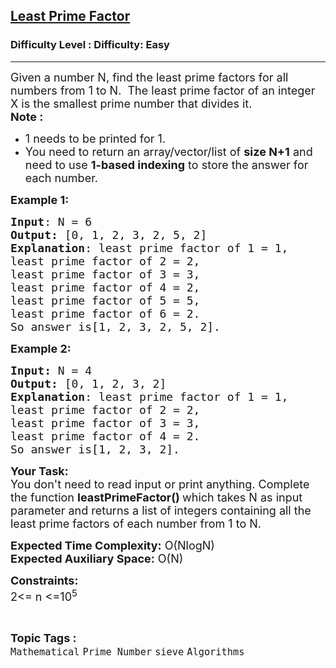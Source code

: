 <h2><a href="https://www.geeksforgeeks.org/problems/least-prime-factor5216/1">Least Prime Factor</a></h2><h3>Difficulty Level : Difficulty: Easy</h3><hr><div class="problems_problem_content__Xm_eO"><p><span style="font-size: 18px;">Given a number N, find the least prime factors for all numbers from 1 to N.&nbsp; The least prime factor of an integer X is the smallest prime number that divides it.<br><strong>Note : </strong></span></p>
<ul>
<li><span style="font-size: 18px;">1 needs to be printed for 1.</span></li>
<li><span style="font-size: 18px;">You need to return an array/vector/list of <strong>size N+1</strong>&nbsp;and need to use <strong>1-based indexing</strong> to store the answer for each number.</span></li>
</ul>
<p><span style="font-size: 18px;"><strong>Example 1:</strong></span></p>
<pre><span style="font-size: 18px;"><strong>Input</strong>: N = 6
<strong>Output:</strong> [0, 1, 2, 3, 2, 5, 2]&nbsp;
<strong>Explanation</strong>: least prime factor of 1 = 1,
least prime factor of 2 = 2,
least prime factor of 3 = 3,
least prime factor of 4 = 2,
least prime factor of 5 = 5,
least prime factor of 6 = 2.
So answer is[1, 2, 3, 2, 5, 2]. </span>
</pre>
<p><span style="font-size: 18px;"><strong>Example 2:</strong></span></p>
<pre><span style="font-size: 18px;"><strong>Input: </strong>N = 4
<strong>Output:&nbsp;</strong>[0, 1, 2, 3, 2]
<strong>Explanation</strong>: least prime factor of 1 = 1,
least prime factor of 2 = 2,
least prime factor of 3 = 3,
least prime factor of 4 = 2.
So answer is[1, 2, 3, 2]. 
</span></pre>
<p><span style="font-size: 18px;"><strong>Your Task:&nbsp;&nbsp;</strong><br>You don't need to read input or print anything. Complete the function <strong>leastPrimeFactor()&nbsp;</strong>which takes N as input parameter and returns a list of integers containing all the least prime factors of each number from 1 to N.</span></p>
<p><span style="font-size: 18px;"><strong>Expected Time Complexity:</strong> O(NlogN)<br><strong>Expected Auxiliary Space:</strong> O(N)</span></p>
<p><span style="font-size: 18px;"><strong>Constraints:</strong><br>2&lt;= n &lt;=10<sup>5</sup></span></p></div><br><p><span style=font-size:18px><strong>Topic Tags : </strong><br><code>Mathematical</code>&nbsp;<code>Prime Number</code>&nbsp;<code>sieve</code>&nbsp;<code>Algorithms</code>&nbsp;
